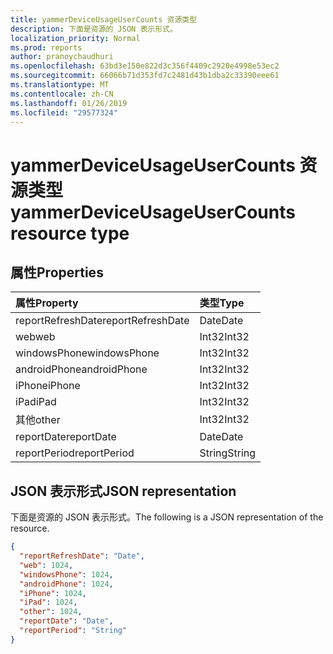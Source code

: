 ```yaml
---
title: yammerDeviceUsageUserCounts 资源类型
description: 下面是资源的 JSON 表示形式。
localization_priority: Normal
ms.prod: reports
author: pranoychaudhuri
ms.openlocfilehash: 63bd3e150e822d3c356f4409c2920e4998e53ec2
ms.sourcegitcommit: 66066b71d353fd7c2481d43b1dba2c33390eee61
ms.translationtype: MT
ms.contentlocale: zh-CN
ms.lasthandoff: 01/26/2019
ms.locfileid: "29577324"
---
```

# <a name="yammerdeviceusageusercounts-resource-type"></a><span data-ttu-id="9491b-103">yammerDeviceUsageUserCounts 资源类型</span><span class="sxs-lookup"><span data-stu-id="9491b-103">yammerDeviceUsageUserCounts resource type</span></span>

## <a name="properties"></a><span data-ttu-id="9491b-104">属性</span><span class="sxs-lookup"><span data-stu-id="9491b-104">Properties</span></span>

| <span data-ttu-id="9491b-105">属性</span><span class="sxs-lookup"><span data-stu-id="9491b-105">Property</span></span>          | <span data-ttu-id="9491b-106">类型</span><span class="sxs-lookup"><span data-stu-id="9491b-106">Type</span></span>   |
| :---------------- | :----- |
| <span data-ttu-id="9491b-107">reportRefreshDate</span><span class="sxs-lookup"><span data-stu-id="9491b-107">reportRefreshDate</span></span> | <span data-ttu-id="9491b-108">Date</span><span class="sxs-lookup"><span data-stu-id="9491b-108">Date</span></span>   |
| <span data-ttu-id="9491b-109">web</span><span class="sxs-lookup"><span data-stu-id="9491b-109">web</span></span>               | <span data-ttu-id="9491b-110">Int32</span><span class="sxs-lookup"><span data-stu-id="9491b-110">Int32</span></span>  |
| <span data-ttu-id="9491b-111">windowsPhone</span><span class="sxs-lookup"><span data-stu-id="9491b-111">windowsPhone</span></span>      | <span data-ttu-id="9491b-112">Int32</span><span class="sxs-lookup"><span data-stu-id="9491b-112">Int32</span></span>  |
| <span data-ttu-id="9491b-113">androidPhone</span><span class="sxs-lookup"><span data-stu-id="9491b-113">androidPhone</span></span>      | <span data-ttu-id="9491b-114">Int32</span><span class="sxs-lookup"><span data-stu-id="9491b-114">Int32</span></span>  |
| <span data-ttu-id="9491b-115">iPhone</span><span class="sxs-lookup"><span data-stu-id="9491b-115">iPhone</span></span>            | <span data-ttu-id="9491b-116">Int32</span><span class="sxs-lookup"><span data-stu-id="9491b-116">Int32</span></span>  |
| <span data-ttu-id="9491b-117">iPad</span><span class="sxs-lookup"><span data-stu-id="9491b-117">iPad</span></span>              | <span data-ttu-id="9491b-118">Int32</span><span class="sxs-lookup"><span data-stu-id="9491b-118">Int32</span></span>  |
| <span data-ttu-id="9491b-119">其他</span><span class="sxs-lookup"><span data-stu-id="9491b-119">other</span></span>             | <span data-ttu-id="9491b-120">Int32</span><span class="sxs-lookup"><span data-stu-id="9491b-120">Int32</span></span>  |
| <span data-ttu-id="9491b-121">reportDate</span><span class="sxs-lookup"><span data-stu-id="9491b-121">reportDate</span></span>        | <span data-ttu-id="9491b-122">Date</span><span class="sxs-lookup"><span data-stu-id="9491b-122">Date</span></span>   |
| <span data-ttu-id="9491b-123">reportPeriod</span><span class="sxs-lookup"><span data-stu-id="9491b-123">reportPeriod</span></span>      | <span data-ttu-id="9491b-124">String</span><span class="sxs-lookup"><span data-stu-id="9491b-124">String</span></span> |

## <a name="json-representation"></a><span data-ttu-id="9491b-125">JSON 表示形式</span><span class="sxs-lookup"><span data-stu-id="9491b-125">JSON representation</span></span>

<span data-ttu-id="9491b-126">下面是资源的 JSON 表示形式。</span><span class="sxs-lookup"><span data-stu-id="9491b-126">The following is a JSON representation of the resource.</span></span>

<!-- {
  "blockType": "resource",
  "@odata.type": "microsoft.graph.yammerDeviceUsageUserCounts"
} -->

```json
{
  "reportRefreshDate": "Date", 
  "web": 1024, 
  "windowsPhone": 1024, 
  "androidPhone": 1024, 
  "iPhone": 1024, 
  "iPad": 1024, 
  "other": 1024, 
  "reportDate": "Date", 
  "reportPeriod": "String"
}
```
